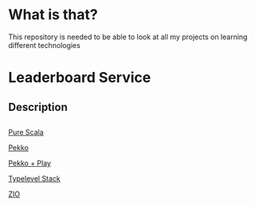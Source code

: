 # What is that?
This repository is needed to be able to look at all my projects on learning different technologies

# Leaderboard Service
## Description

##
[Pure Scala](https://github.com/PeryCreep/PureScalaLeaderBoard)

[Pekko](https://github.com/PeryCreep/PekkoLeaderboard)

[Pekko + Play](https://github.com/PeryCreep/PekkoPlayLeaderboard)

[Typelevel Stack](https://github.com/PeryCreep/TypelevelLeaderboard)

[ZIO]()
